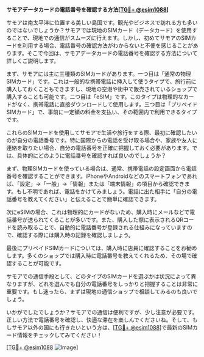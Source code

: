 **サモアデータカードの電話番号を確認する方法[[TG💪+ @esim1088](https://t.me/s/esim1088)]**

サモアは南太平洋に位置する美しい島国です。観光やビジネスで訪れる方も多いのではないでしょうか？サモアでは現地のSIMカード（データカード）を使用することで、現地での通信がスムーズに行えます。しかし、初めてサモアのSIMカードを利用する場合、電話番号の確認方法がわからないと不便を感じることがあります。そこで今回は、サモアデータカードの電話番号を確認する方法について詳しくご説明します。

まず、サモアには主に三種類のSIMカードがあります。一つ目は「通常の物理SIMカード」です。これは一般的な携帯電話に挿入して使うタイプで、旅行前に購入しておくこともできますし、現地の空港や街中で販売されているショップで購入することも可能です。二つ目は「eSIM」です。このタイプは物理的なカードがなく、携帯電話に直接ダウンロードして使用します。三つ目は「プリペイドSIMカード」で、事前に一定額の料金を支払い、その範囲内で利用できるタイプです。

これらのSIMカードを使用してサモアで生活や旅行をする際、最初に確認したいのが自分の電話番号です。特に国際からの電話を受け取る場合や、家族や友人に連絡を取りたい場合、自分の電話番号を正確に把握しておく必要があります。では、具体的にどのように電話番号を確認すれば良いのでしょうか？

まず、物理SIMカードを使っている場合は、通常、携帯電話の設定画面から電話番号を確認することができます。iPhoneやAndroidなどのスマートフォンであれば、「設定」→「一般」→「情報」または「端末情報」の項目から確認できます。もし不明であれば、電話をかけてみましょう。電話に出た相手に「自分の電話番号を教えてください」と伝えることで簡単に確認できます。

次にeSIMの場合、これは物理的にカードがないため、購入時にメールなどで電話番号が送られてくることが多いです。また、購入した際に表示されるQRコードを読み取ることで、自動的に電話番号が登録される仕組みになっていますので、確認する際には購入時の記録を確認しましょう。

最後にプリペイドSIMカードについては、購入時に店員に確認することをお勧めします。多くのショップでは購入時に電話番号を教えてくれるため、その場で確認することが可能です。

サモアでの通信手段として、どのタイプのSIMカードを選ぶかは状況によって異なりますが、どれを選んでも自分の電話番号をしっかりと把握することは非常に重要です。もし迷ったら、まずは現地の通信ショップで相談してみるのも良いでしょう。

いかがでしたでしょうか？サモアでの通信は便利ですが、少し注意が必要です。正しい方法で電話番号を確認し、快適な滞在を楽しんでくださいね。そして、もしサモア以外の国にも行きたいという方は、[[TG💪+ @esim1088](https://t.me/s/esim1088)]で最新のSIMカード情報をチェックしてみてください！

[[TG💪+ @esim1088](https://t.me/s/esim1088) ![Image](https://i.postimg.cc/Y0z9fWf4/image.png)]